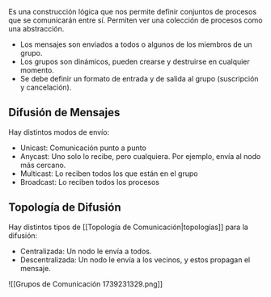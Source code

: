 Es una construcción lógica que nos permite definir conjuntos de procesos que se comunicarán entre sí. Permiten ver una colección de procesos como una abstracción.

- Los mensajes son enviados a todos o algunos de los miembros de un grupo.
- Los grupos son dinámicos, pueden crearse y destruirse en cualquier momento.
- Se debe definir un formato de entrada y de salida al grupo (suscripción y cancelación).

## Difusión de Mensajes

Hay distintos modos de envío:

- Unicast: Comunicación punto a punto
- Anycast: Uno solo lo recibe, pero cualquiera. Por ejemplo, envía al nodo más cercano.
- Multicast: Lo reciben todos los que están en el grupo
- Broadcast: Lo reciben todos los procesos

## Topología de Difusión

Hay distintos tipos de [[Topología de Comunicación|topologías]] para la difusión:

- Centralizada: Un nodo le envía a todos.
- Descentralizada: Un nodo le envía a los vecinos, y estos propagan el mensaje.

![[Grupos de Comunicación 1739231329.png]]
